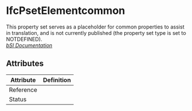 IfcPsetElementcommon
====================
This property set serves as a placeholder for common properties to assist in
translation, and is not currently published (the property set type is set to
NOTDEFINED).  
[ _bSI
Documentation_](https://standards.buildingsmart.org/IFC/DEV/IFC4_2/FINAL/HTML/schema/ifcproductextension/pset/pset_elementcommon.htm)


Attributes
----------
| Attribute   | Definition   |
|-------------|--------------|
| Reference   |              |
| Status      |              |
